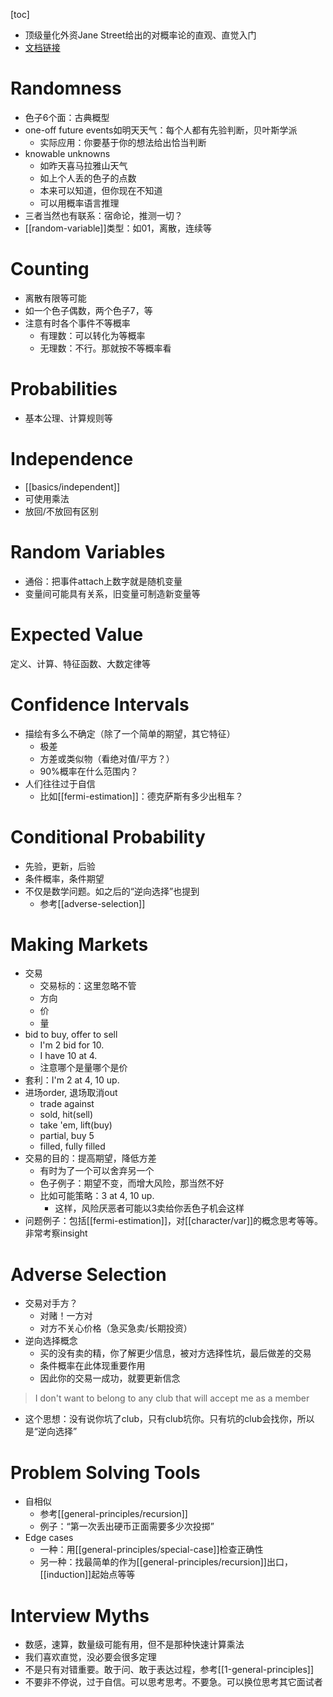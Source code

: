 [toc]
- 顶级量化外资Jane Street给出的对概率论的直观、直觉入门
- [文档链接](https://www.janestreet.com/static/pdfs/trading-interview.pdf)
# Randomness
- 色子6个面：古典概型
- one-off future events如明天天气：每个人都有先验判断，贝叶斯学派
  - 实际应用：你要基于你的想法给出恰当判断
- knowable unknowns
  - 如昨天喜马拉雅山天气
  - 如上个人丢的色子的点数
  - 本来可以知道，但你现在不知道
  - 可以用概率语言推理
- 三者当然也有联系：宿命论，推测一切？
- [[random-variable]]类型：如01，离散，连续等
# Counting
- 离散有限等可能
- 如一个色子偶数，两个色子7，等
- 注意有时各个事件不等概率
  - 有理数：可以转化为等概率
  - 无理数：不行。那就按不等概率看
# Probabilities
- 基本公理、计算规则等
# Independence
- [[basics/independent]]
- 可使用乘法
- 放回/不放回有区别
# Random Variables
- 通俗：把事件attach上数字就是随机变量
- 变量间可能具有关系，旧变量可制造新变量等
# Expected Value
定义、计算、特征函数、大数定律等
# Confidence Intervals
- 描绘有多么不确定（除了一个简单的期望，其它特征）
  - 极差
  - 方差或类似物（看绝对值/平方？）
  - 90%概率在什么范围内？
- 人们往往过于自信
  - 比如[[fermi-estimation]]：德克萨斯有多少出租车？
# Conditional Probability
- 先验，更新，后验
- 条件概率，条件期望
- 不仅是数学问题。如之后的“逆向选择”也提到
  - 参考[[adverse-selection]]
# Making Markets
- 交易
  - 交易标的：这里忽略不管
  - 方向
  - 价
  - 量
- bid to buy, offer to sell
  - I'm 2 bid for 10.
  - I have 10 at 4.
  - 注意哪个是量哪个是价
- 套利：I'm 2 at 4, 10 up.
- 进场order, 退场取消out
  - trade against
  - sold, hit(sell)
  - take 'em, lift(buy)
  - partial, buy 5
  - filled, fully filled
- 交易的目的：提高期望，降低方差
  - 有时为了一个可以舍弃另一个
  - 色子例子：期望不变，而增大风险，那当然不好
  - 比如可能策略：3 at 4, 10 up.
    - 这样，风险厌恶者可能以3卖给你丢色子机会这样
- 问题例子：包括[[fermi-estimation]]，对[[character/var]]的概念思考等等。非常考察insight
# Adverse Selection
- 交易对手方？
  - 对赌！一方对
  - 对方不关心价格（急买急卖/长期投资）
- 逆向选择概念
  - 买的没有卖的精，你了解更少信息，被对方选择性坑，最后做差的交易
  - 条件概率在此体现重要作用
  - 因此你的交易一成功，就要更新信念
> I don't want to belong to any club that will accept me as a member

- 这个思想：没有说你坑了club，只有club坑你。只有坑的club会找你，所以是“逆向选择”
# Problem Solving Tools
- 自相似
  - 参考[[general-principles/recursion]]
  - 例子：“第一次丢出硬币正面需要多少次投掷”
- Edge cases
  - 一种：用[[general-principles/special-case]]检查正确性
  - 另一种：找最简单的作为[[general-principles/recursion]]出口，[[induction]]起始点等等
# Interview Myths
- 数感，速算，数量级可能有用，但不是那种快速计算乘法
- 我们喜欢直觉，没必要会很多定理
- 不是只有对错重要。敢于问、敢于表达过程，参考[[1-general-principles]]
- 不要非不停说，过于自信。可以思考思考。不要急。可以换位思考其它面试者